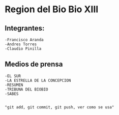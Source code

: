 # Region del Bio Bio XIII

## Integrantes:
    -Francisco Aranda
    -Andres Torres
    -Claudio Pinilla

## Medios de prensa 
    -EL SUR
    -LA ESTRELLA DE LA CONCEPCION
    -RESUMEN
    -TRIBUNA DEL BIOBIO
    -SABES


    "git add, git commit, git push, ver como se usa"